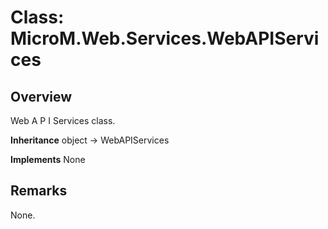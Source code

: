 # Class: MicroM.Web.Services.WebAPIServices
## Overview
Web A P I Services class.

**Inheritance**
object -> WebAPIServices

**Implements**
None

## Remarks
None.

